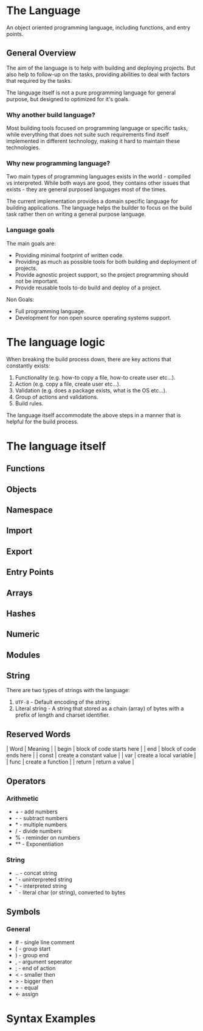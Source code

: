 # The Language

An object oriented programming language, including functions, and entry points.

## General Overview

The aim of the language is to help with building and deploying projects. But also
help to follow-up on the tasks, providing abilities to deal with factors that
required by the tasks.

The language itself is not a pure programming language for general purpose, but
designed to optimized for it's goals.

### Why another build language?

Most building tools focused on programming language or specific tasks, while
everything that does not suite such requirements find itself implemented in
different technology, making it hard to maintain these technologies.

### Why new programming language?

Two main types of programming languages exists in the world - compiled vs interpreted.
While both ways are good, they contains other issues that exists - they are
general purposed languages most of the times.

The current implementation provides a domain specific language for building applications.
The language helps the builder to focus on the build task rather then on writing
a general purpose language.

### Language goals

The main goals are:

- Providing minimal footprint of written code.
- Providing as much as possible tools for both building and deployment of projects.
- Provide agnostic project support, so the project programming should not be important.
- Provide reusable tools to-do build and deploy of a project.

Non Goals:

- Full programming language.
- Development for non open source operating systems support.

# The language logic

When breaking the build process down, there are key actions that constantly exists:

  1. Functionality (e.g. how-to copy a file, how-to create user etc...).
  1. Action (e.g. copy a file, create user etc...).
  1. Validation (e.g. does a package exists, what is the OS etc...).
  1. Group of actions and validations.
  1. Build rules.

The language itself accommodate the above steps in a manner that is helpful for
the build process.


# The language itself

## Functions


## Objects


## Namespace


## Import


## Export


## Entry Points


## Arrays


## Hashes


## Numeric


## Modules


## String
There are two types of strings with the language:
  1. `UTF-8` - Default encoding of the string.
  2. Literal string - A string that stored as a chain (array) of bytes with
     a prefix of length and charset identifier.

## Reserved Words

| Word   | Meaning                   |
| begin  | block of code starts here |
| end    | block of code ends here   |
| const  | create a constant value   |
| var    | create a local variable   |
| func   | create a function         |
| return | return a value            |


## Operators

### Arithmetic

- \+ - add numbers
- \- - subtract numbers
- \* - multiple numbers
- / - divide numbers
- % - reminder on numbers
- ** - Exponentiation

### String

- .. - concat string
- ' - uninterpreted string
- " - interpreted string
- \` - literal char (or string), converted to bytes

## Symbols

### General

- \# - single line comment
- ( - group start
- ) - group end
- , - argument seperator
- ; - end of action
- \< - smaller then
- \> - bigger then
- = - equal
- \<- assign

# Syntax Examples
